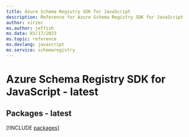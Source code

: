 ```yaml
---
title: Azure Schema Registry SDK for JavaScript
description: Reference for Azure Schema Registry SDK for JavaScript
author: xirzec
ms.author: jeffish
ms.data: 03/17/2023
ms.topic: reference
ms.devlang: javascript
ms.service: schemaregistry
---
```

# Azure Schema Registry SDK for JavaScript - latest
## Packages - latest
[!INCLUDE [packages](schema-registry-index.md)]